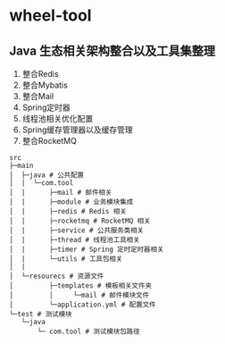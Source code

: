 # wheel-tool
## Java 生态相关架构整合以及工具集整理
1. 整合Redis
2. 整合Mybatis
3. 整合Mail
4. Spring定时器
5. 线程池相关优化配置
6. Spring缓存管理器以及缓存管理
7. 整合RocketMQ
```shell
src
├─main
│  ├─java # 公共配置
│  |  └─com.tool
│  |      ├─mail # 邮件相关
│  |      ├─module # 业务模块集成
│  |      ├─redis # Redis 相关 
│  |      ├─rocketmq # RocketMQ 相关 
│  |      ├─service # 公共服务类相关 
│  |      ├─thread # 线程池工具相关 
│  |      ├─timer # Spring 定时定时器相关 
│  |      └─utils # 工具包相关 
│  |
│  └─resourecs # 资源文件
│         ├─templates # 模板相关文件夹
│         │     └─mail # 邮件模块文件      
│         └─application.yml # 配置文件 
└─test # 测试模块
   └─java 
       └─ com.tool # 测试模块包路径
               
```
